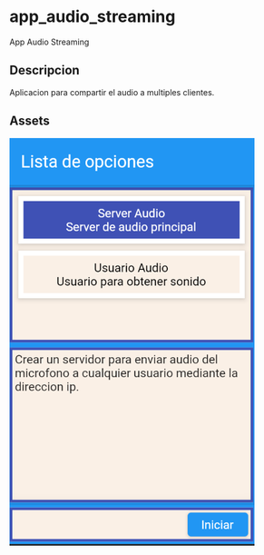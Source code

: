 # app_audio_streaming

App Audio Streaming

## Descripcion

Aplicacion para compartir el audio a multiples clientes.

## Assets

![alt text](https://github.com/xhnutri/app-audio-streaming/blob/main/assets/app.png)
